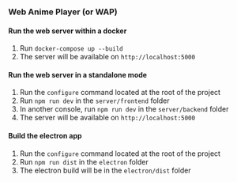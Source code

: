 ### Web Anime Player (or WAP)

#### Run the web server within a docker

1. Run `docker-compose up --build`
2. The server will be available on `http://localhost:5000`

#### Run the web server in a standalone mode

1. Run the `configure` command located at the root of the project
2. Run `npm run dev` in the `server/frontend` folder
3. In another console, run `npm run dev` in the `server/backend` folder
4. The server will be available on `http://localhost:5000`

#### Build the electron app

1. Run the `configure` command located at the root of the project
2. Run `npm run dist` in the `electron` folder
3. The electron build will be in the `electron/dist` folder
